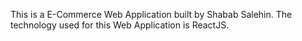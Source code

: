 This is a E-Commerce Web Application built by Shabab Salehin. The technology used for this Web Application is ReactJS.
